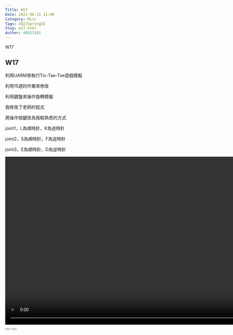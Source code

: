 ```yaml
---
Title: W17
Date: 2022-06-15 11:00
Category: Misc
Tags: 2022SpringCD
Slug: w17.html
Author: 40923101
---
```


W17


<!-- PELICAN_END_SUMMARY -->

W17
----

利用UARM來執行Tic-Tae-Toe遊戲模擬

利用15週的作業來修改

利用鍵盤來操作旋轉模擬

我修改了老師的程式

將操作按鍵改為我較熟悉的方式

joint1，L為順時針，K為逆時針

joint2，S為順時針，F為逆時針

joint3，E為順時針，D為逆時針

<link rel="stylesheet" type="text/css" href="./../cmsimde/static/winkPlayer.css"></p>
<script type="text/javascript" src="./../cmsimde/static/winkPlayer.js"></script>
<script>
var winkVideoData = {
dataVersion: 1,
frameRate: 20,
buttonFrameLength: 10,
buttonFrameOffset: 5,
frameStops: {
},
};
</script>
<div class="winkVideoContainerClass"><video width="960" height="540" class="winkVideoClass" data-dirname="/static" data-varname="winkVideoData">
<source src="https://a40923101.github.io/cd2022/downloads/wink39.mp4" type="video/mp4" /></video>
<div class="winkVideoOverlayClass"></div>
<div class="winkVideoControlBarClass"><button class="winkVideoControlBarPlayButtonClass"></button> <button class="winkVideoControlBarPauseButtonClass"></button>
<div class="winkVideoControlBarProgressLeftClass"></div>
<div class="winkVideoControlBarProgressEmptyMiddleClass"></div>
<div class="winkVideoControlBarProgressRightClass"></div>
<div class="winkVideoControlBarProgressFilledMiddleClass"></div>
<div class="winkVideoControlBarProgressThumbClass"></div>
</div>
<div class="winkVideoPlayOverlayClass"></div>
</div>





